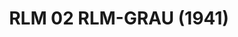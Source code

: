 ---
layout: product
title: "RLM 02 RLM-GRAU (1941)"
price: "330" 
desc: "Nitro 10mL"
img_path: "/assets/img/RC266.webp"
brand: "AK "
available: false
special_offer: false
new: false
soon: false
cat: "020000"
subcat: "020200"
subsubcat: "020201"
sifra: "RC266"
popular: false
---
